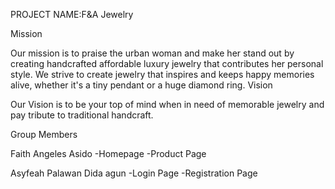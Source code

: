 PROJECT NAME:F&A Jewelry

   Mission
   
Our mission is to praise the urban woman and make her stand out by creating handcrafted affordable luxury jewelry that contributes her personal style. We strive to create jewelry that inspires and keeps happy memories alive, whether it's a tiny pendant or a huge diamond ring.
Vision

Our Vision is to be your top of mind when in need of memorable jewelry and pay tribute to traditional handcraft.

Group Members

   Faith Angeles Asido
        -Homepage
        -Product Page


   Asyfeah Palawan Dida agun
        -Login Page
        -Registration Page
